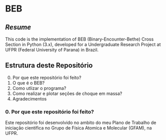 # BEB
## *Resume*
  This code is the implementation of BEB (Binary-Encounter-Bethe) Cross Section in Python (3.x), developed for a Undergraduate Research Project at UFPR (Federal University of Parana) in Brazil. 

## Estrutura deste Repositório

0. Por que este repositório foi feito?
1. O que é o BEB?
2. Como utlizar o programa?
3. Como realizar e plotar seções de choque em massa?
4. Agradecimentos




### 0. Por que este repositório foi feito?

  Este repositório foi desenvolvido no ambito do meu Plano de Trabalho de iniciação cientifica no Grupo de Física Atomica e Molecular (GFAM), na UFPR.
  
